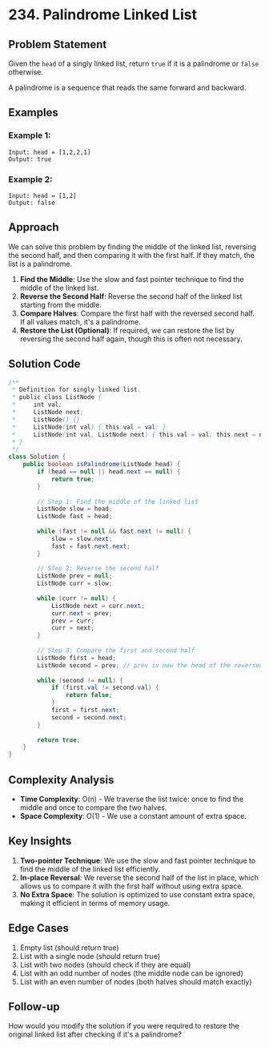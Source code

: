 # 234. Palindrome Linked List

## Problem Statement
Given the `head` of a singly linked list, return `true` if it is a palindrome or `false` otherwise.

A palindrome is a sequence that reads the same forward and backward.

## Examples

### Example 1:
```
Input: head = [1,2,2,1]
Output: true
```

### Example 2:
```
Input: head = [1,2]
Output: false
```

## Approach
We can solve this problem by finding the middle of the linked list, reversing the second half, and then comparing it with the first half. If they match, the list is a palindrome.

1. **Find the Middle**: Use the slow and fast pointer technique to find the middle of the linked list.
2. **Reverse the Second Half**: Reverse the second half of the linked list starting from the middle.
3. **Compare Halves**: Compare the first half with the reversed second half. If all values match, it's a palindrome.
4. **Restore the List (Optional)**: If required, we can restore the list by reversing the second half again, though this is often not necessary.

## Solution Code
```java
/**
 * Definition for singly-linked list.
 * public class ListNode {
 *     int val;
 *     ListNode next;
 *     ListNode() {}
 *     ListNode(int val) { this.val = val; }
 *     ListNode(int val, ListNode next) { this.val = val; this.next = next; }
 * }
 */
class Solution {
    public boolean isPalindrome(ListNode head) {
        if (head == null || head.next == null) {
            return true;
        }
        
        // Step 1: Find the middle of the linked list
        ListNode slow = head;
        ListNode fast = head;
        
        while (fast != null && fast.next != null) {
            slow = slow.next;
            fast = fast.next.next;
        }
        
        // Step 2: Reverse the second half
        ListNode prev = null;
        ListNode curr = slow;
        
        while (curr != null) {
            ListNode next = curr.next;
            curr.next = prev;
            prev = curr;
            curr = next;
        }
        
        // Step 3: Compare the first and second half
        ListNode first = head;
        ListNode second = prev; // prev is now the head of the reversed second half
        
        while (second != null) {
            if (first.val != second.val) {
                return false;
            }
            first = first.next;
            second = second.next;
        }
        
        return true;
    }
}
```

## Complexity Analysis
- **Time Complexity**: O(n) - We traverse the list twice: once to find the middle and once to compare the two halves.
- **Space Complexity**: O(1) - We use a constant amount of extra space.

## Key Insights
1. **Two-pointer Technique**: We use the slow and fast pointer technique to find the middle of the linked list efficiently.
2. **In-place Reversal**: We reverse the second half of the list in place, which allows us to compare it with the first half without using extra space.
3. **No Extra Space**: The solution is optimized to use constant extra space, making it efficient in terms of memory usage.

## Edge Cases
1. Empty list (should return true)
2. List with a single node (should return true)
3. List with two nodes (should check if they are equal)
4. List with an odd number of nodes (the middle node can be ignored)
5. List with an even number of nodes (both halves should match exactly)

## Follow-up
How would you modify the solution if you were required to restore the original linked list after checking if it's a palindrome?